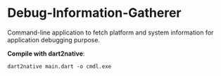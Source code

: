 # Debug-Information-Gatherer

Command-line application to fetch platform and system information for application debugging purpose.

**Compile with dart2native**:

```
dart2native main.dart -o cmdl.exe
```
